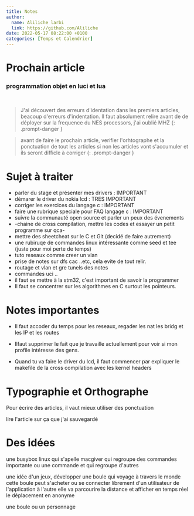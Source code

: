 ```yaml
---
title: Notes 
author:
  name: Aliliche larbi
  link: https://github.com/Aliliche
date: 2022-05-17 08:22:00 +0100
categories: [Temps et Calendrier]
---
```


# Prochain article 

### programmation objet en luci et lua 
<br>


> J'ai découvert des erreurs d'identation dans les premiers articles, beacoup d'erreurs d'indentation.
	Il faut absolument relire avant de  de déployer 
sur la frequence du NES processors, j'ai oublié MHZ
{: .prompt-danger }


> avant de faire le prochain article, verifier l'orhtographe et la ponctuation de tout les articles 
  si non les articles vont s'accumuler et ils seront difficle à corriger
{: .prompt-danger }










# Sujet à traiter

- parler du stage et présenter mes drivers : IMPORTANT 
- démarer le driver du nokia lcd : TRES IMPORTANT 
- corriger les exercices du langage c : IMPORTANT 
- faire une rubrique speciale pour FAQ langage c : IMPORTANT 
- suivre la communauté open source et  parler un peux des évenements 
- -chaine de cross compilation, mettre les codes et essayer un petit programme sur qca-
- mettre des sheetcheat sur le C et Git  (decidé de faire autrement)
- une rubiruqe de commandes linux intéressante comme seed et tee (juste pour moi perte de temps)
- tuto reseaux comme creer un vlan 
- prise de notes sur dfs cac ..etc, cela evite de tout relir.
- routage et vlan et gre tunels des notes
- commandes uci ..
- il faut se mettre à la stm32, c'est important de savoir la programmer
- Il faut se concentrer sur les algorithmes en C surtout les pointeurs.




# Notes importantes
- Il faut accoder du temps pour les reseaux, regader les nat les bridg et les IP et les routes 

- Ilfaut supprimer le fait que je travaille actuellement pour voir si mon profile intéresse des gens. 

- Quand tu va faire le driver  du lcd, il faut commencer par expliquer le makefile de la cross 
compilation avec les kernel headers 










# Typographie et Orthographe
Pour écrire des articles, il vaut mieux utiliser des ponctuation 

lire l'article sur ça  que j'ai sauvegardé 


# Des idées 

une busybox linux qui s'apelle macgiver qui regroupe des commandes importante ou une commande et qui regroupe d'autres 

une idée d'un jeux, développer une boule qui voyage à travers le monde 
cette boule peut s'acheter ou se connecter librement  d'un utilisateur de l'application à l'autre 
elle va parcourire la distance et afficher en temps réel le déplacement en anonyme 

une boule ou un personnage 

